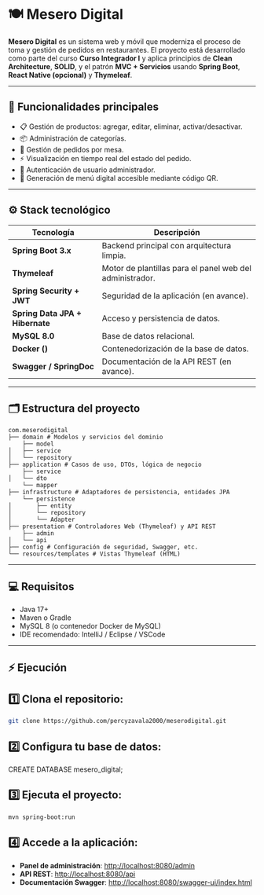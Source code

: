 # 🍽️ Mesero Digital

**Mesero Digital** es un sistema web y móvil que moderniza el proceso de toma y gestión de pedidos en restaurantes. El proyecto está desarrollado como parte del curso **Curso Integrador I** y aplica principios de **Clean Architecture**, **SOLID**, y el patrón **MVC + Servicios** usando **Spring Boot**, **React Native (opcional)** y **Thymeleaf**.

---

## 🚀 Funcionalidades principales

- 📋 Gestión de productos: agregar, editar, eliminar, activar/desactivar.
- 📦 Administración de categorías.
- 📝 Gestión de pedidos por mesa.
- ⚡ Visualización en tiempo real del estado del pedido.
- 🔑 Autenticación de usuario administrador.
- 📱 Generación de menú digital accesible mediante código QR.

---

## ⚙️ Stack tecnológico

| Tecnología | Descripción |
|------------|-------------|
| **Spring Boot 3.x** | Backend principal con arquitectura limpia. |
| **Thymeleaf** | Motor de plantillas para el panel web del administrador. |
| **Spring Security + JWT** | Seguridad de la aplicación (en avance). |
| **Spring Data JPA + Hibernate** | Acceso y persistencia de datos. |
| **MySQL 8.0** | Base de datos relacional. |
| **Docker ()** | Contenedorización de la base de datos. |
| **Swagger / SpringDoc** | Documentación de la API REST (en avance). |

---

## 🗂️ Estructura del proyecto
```
com.meserodigital
├── domain # Modelos y servicios del dominio
    ├── model
│   ├── service
│   └── repository
├── application # Casos de uso, DTOs, lógica de negocio
    ├── service
│   └── dto
    └── mapper
├── infrastructure # Adaptadores de persistencia, entidades JPA
    └── persistence
│       ├── entity
│       └── repository
│       └── Adapter
├── presentation # Controladores Web (Thymeleaf) y API REST
    ├── admin
│   └── api
├── config # Configuración de seguridad, Swagger, etc.
└── resources/templates # Vistas Thymeleaf (HTML)
```
---

## 💻 Requisitos

- Java 17+
- Maven o Gradle
- MySQL 8 (o contenedor Docker de MySQL)
- IDE recomendado: IntelliJ / Eclipse / VSCode

---

## ⚡ Ejecución

## 1️⃣  Clona el repositorio:
```bash
git clone https://github.com/percyzavala2000/meserodigital.git 
```

## 2️⃣ Configura tu base de datos:
CREATE DATABASE mesero_digital;

## 3️⃣ Ejecuta el proyecto:
```bash
mvn spring-boot:run
```
## 4️⃣ Accede a la aplicación:
- **Panel de administración**: [http://localhost:8080/admin](http://localhost:8080/admin/productos)
- **API REST**: [http://localhost:8080/api](http://localhost:8080/api/productos)
- **Documentación Swagger**: [http://localhost:8080/swagger-ui/index.html](http://localhost:8080/swagger-ui/index.html)

